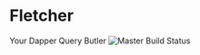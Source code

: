 # Fletcher
Your Dapper Query Butler ![Master Build Status](https://travis-ci.org/SneakyPeet/Fletcher.svg)
